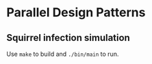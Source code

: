 # Parallel Design Patterns
## Squirrel infection simulation

Use `make` to build and `./bin/main` to run.

